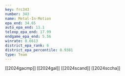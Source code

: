 ```yaml
---
key: frc343
number: 343
name: Metal-In-Motion
epa_end: 34.65
auto_epa_end: 11.1
teleop_epa_end: 17.99
endgame_epa_end: 5.56
winrate: 0.6613
district_epa_rank: 6
district_epa_percentile: 0.9381
type: Team
---
```

[[2024gacmp]]
[[2024gal]]
[[2024scand]]
[[2024sccha]]
